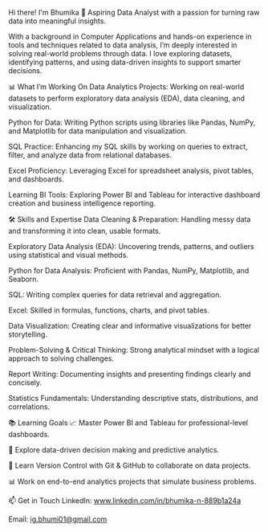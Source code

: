 Hi there! I'm Bhumika 👋
Aspiring Data Analyst with a passion for turning raw data into meaningful insights.

With a background in Computer Applications and hands-on experience in tools and techniques related to data analysis, I’m deeply interested in solving real-world problems through data. I love exploring datasets, identifying patterns, and using data-driven insights to support smarter decisions.

📊 What I’m Working On
Data Analytics Projects: Working on real-world datasets to perform exploratory data analysis (EDA), data cleaning, and visualization.

Python for Data: Writing Python scripts using libraries like Pandas, NumPy, and Matplotlib for data manipulation and visualization.

SQL Practice: Enhancing my SQL skills by working on queries to extract, filter, and analyze data from relational databases.

Excel Proficiency: Leveraging Excel for spreadsheet analysis, pivot tables, and dashboards.

Learning BI Tools: Exploring Power BI and Tableau for interactive dashboard creation and business intelligence reporting.

🛠️ Skills and Expertise
Data Cleaning & Preparation: Handling messy data and transforming it into clean, usable formats.

Exploratory Data Analysis (EDA): Uncovering trends, patterns, and outliers using statistical and visual methods.

Python for Data Analysis: Proficient with Pandas, NumPy, Matplotlib, and Seaborn.

SQL: Writing complex queries for data retrieval and aggregation.

Excel: Skilled in formulas, functions, charts, and pivot tables.

Data Visualization: Creating clear and informative visualizations for better storytelling.

Problem-Solving & Critical Thinking: Strong analytical mindset with a logical approach to solving challenges.

Report Writing: Documenting insights and presenting findings clearly and concisely.

Statistics Fundamentals: Understanding descriptive stats, distributions, and correlations.

📚 Learning Goals
📈 Master Power BI and Tableau for professional-level dashboards.

🤖 Explore data-driven decision making and predictive analytics.

🔁 Learn Version Control with Git & GitHub to collaborate on data projects.

📊 Work on end-to-end analytics projects that simulate business problems.

📫 Get in Touch
LinkedIn: www.linkedin.com/in/bhumika-n-889b1a24a

Email: ig.bhumi01@gmail.com

